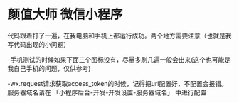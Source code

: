 # 颜值大师 微信小程序

代码跟着打了一遍，在我电脑和手机上都运行成功。两个地方需要注意（也就是我写代码出现的小问题）

-手机测试的时候如果下面三个图标没有，尽量多刷几遍一般会出来(这个也可能是我自己手机的问题，仅供参考)

-wx.request请求获取access_token的时候，记得把url配置好，不配置会报错。服务器域名请在 「小程序后台-开发-开发设置-服务器域名」 中进行配置


